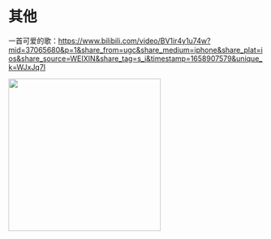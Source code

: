 # 其他

一首可爱的歌：https://www.bilibili.com/video/BV1ir4y1u74w?mid=37065680&p=1&share_from=ugc&share_medium=iphone&share_plat=ios&share_source=WEIXIN&share_tag=s_i&timestamp=1658907579&unique_k=WJxJq7I

<a href='https://clustrmaps.com/site/1bpbf'  title='Visit tracker'><img src='//clustrmaps.com/map_v2.png?cl=ffffff&w=300&t=tt&d=q3BI3dYL2TfVBIeBJUF7MDiZ9-m_Cd71ZUCaDMbD7aQ' width="300"/></a>
